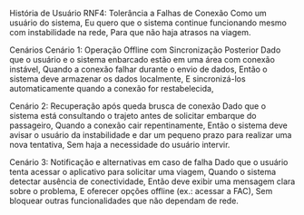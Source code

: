 História de Usuário
RNF4: Tolerância a Falhas de Conexão
Como um usuário do sistema,
Eu quero que o sistema continue funcionando mesmo com instabilidade na rede,
Para que não haja atrasos na viagem.

Cenários
Cenário 1: Operação Offline com Sincronização Posterior
Dado que o usuário e o sistema enbarcado estão em uma área com conexão instável,
Quando a conexão falhar durante o envio de dados,
Então o sistema deve armazenar os dados localmente,
E sincronizá-los automaticamente quando a conexão for restabelecida,


Cenário 2: Recuperação após queda brusca de conexão
Dado que o sistema está consultando o trajeto antes de solicitar embarque do passageiro,
Quando a conexão cair repentinamente,
Então o sistema deve avisar o usuário da instabilidade e dar um pequeno prazo para realizar uma nova tentativa,
Sem haja a necessidade do usuário intervir.

Cenário 3: Notificação e alternativas em caso de falha
Dado que o usuário tenta acessar o aplicativo para solicitar uma viagem,
Quando o sistema detectar ausência de conectividade,
Então deve exibir uma mensagem clara sobre o problema,
E oferecer opções offline (ex.: acessar a FAC),
Sem bloquear outras funcionalidades que não dependam de rede.
